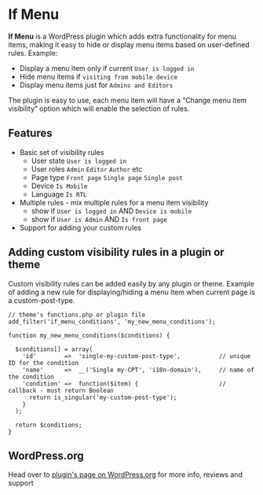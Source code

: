 If Menu
=========

**If Menu** is a WordPress plugin which adds extra functionality for menu items, making it easy to hide or display menu items based on user-defined rules. Example:

* Display a menu item only if current `User is logged in`
* Hide menu items if `visiting from mobile device`
* Display menu items just for `Admins and Editors`

The plugin is easy to use, each menu item will have a “Change menu item visibility” option which will enable the selection of rules.


## Features

* Basic set of visibility rules
  * User state `User is logged in`
  * User roles `Admin` `Editor` `Author` etc
  * Page type `Front page` `Single page` `Single post`
  * Device `Is Mobile`
  * Language `Is RTL`
* Multiple rules - mix multiple rules for a menu item visibility
  * show if `User is logged in` AND `Device is mobile`
  * show if `User is Admin` AND `Is front page`
* Support for adding your custom rules



## Adding custom visibility rules in a plugin or theme

Custom visibility rules can be added easily by any plugin or theme.
Example of adding a new rule for displaying/hiding a menu item when current page is a custom-post-type.

```
// theme's functions.php or plugin file
add_filter('if_menu_conditions', 'my_new_menu_conditions');

function my_new_menu_conditions($conditions) {

  $conditions[] = array(
    'id'        =>  'single-my-custom-post-type',           // unique ID for the condition
    'name'      =>  __('Single my-CPT', 'i18n-domain'),     // name of the condition
    'condition' =>  function($item) {                       // callback - must return Boolean
      return is_singular('my-custom-post-type');
    }
  );

  return $conditions;
}
```



## WordPress.org

Head over to [plugin's page on WordPress.org](https://wordpress.org/plugins/if-menu/) for more info, reviews and support
